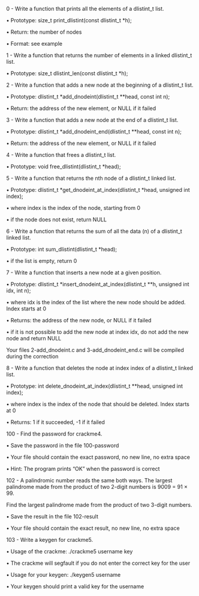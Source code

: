 0 - Write a function that prints all the elements of a dlistint_t list.

•	Prototype: size_t print_dlistint(const dlistint_t *h);

•	Return: the number of nodes

•	Format: see example

1 - Write a function that returns the number of elements in a linked dlistint_t list.

•	Prototype: size_t dlistint_len(const dlistint_t *h);

2 - Write a function that adds a new node at the beginning of a dlistint_t list.

•	Prototype: dlistint_t *add_dnodeint(dlistint_t **head, const int n);

•	Return: the address of the new element, or NULL if it failed

3 - Write a function that adds a new node at the end of a dlistint_t list.

•	Prototype: dlistint_t *add_dnodeint_end(dlistint_t **head, const int n);

•	Return: the address of the new element, or NULL if it failed

4 - Write a function that frees a dlistint_t list.

•	Prototype: void free_dlistint(dlistint_t *head);

5 - Write a function that returns the nth node of a dlistint_t linked list.

•	Prototype: dlistint_t *get_dnodeint_at_index(dlistint_t *head, unsigned int index);

•	where index is the index of the node, starting from 0

•	if the node does not exist, return NULL

6 - Write a function that returns the sum of all the data (n) of a dlistint_t linked list.

•	Prototype: int sum_dlistint(dlistint_t *head);

•	if the list is empty, return 0

7 - Write a function that inserts a new node at a given position.

•	Prototype: dlistint_t *insert_dnodeint_at_index(dlistint_t **h, unsigned int idx, int n);

•	where idx is the index of the list where the new node should be added. Index starts at 0

•	Returns: the address of the new node, or NULL if it failed

•	if it is not possible to add the new node at index idx, do not add the new node and return NULL

Your files 2-add_dnodeint.c and 3-add_dnodeint_end.c will be compiled during the correction

8 - Write a function that deletes the node at index index of a dlistint_t linked list.

•	Prototype: int delete_dnodeint_at_index(dlistint_t **head, unsigned int index);

•	where index is the index of the node that should be deleted. Index starts at 0

•	Returns: 1 if it succeeded, -1 if it failed

100 - Find the password for crackme4.

•	Save the password in the file 100-password

•	Your file should contain the exact password, no new line, no extra space

•	Hint: The program prints “OK” when the password is correct

102 - A palindromic number reads the same both ways. The largest palindrome made from the product of two 2-digit numbers is 9009 = 91 × 99.

Find the largest palindrome made from the product of two 3-digit numbers.

•	Save the result in the file 102-result

•	Your file should contain the exact result, no new line, no extra space

103 - Write a keygen for crackme5.

•	Usage of the crackme: ./crackme5 username key

•	The crackme will segfault if you do not enter the correct key for the user

•	Usage for your keygen: ./keygen5 username

•	Your keygen should print a valid key for the username

